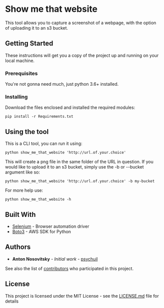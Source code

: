 # Show me that website

This tool allows you to capture a screenshot of a webpage, with the option of uploading it to an s3 bucket.

## Getting Started

These instructions will get you a copy of the project up and running on your local machine.

### Prerequisites

You're not gonna need much, just python 3.6+ installed.

### Installing

Download the files enclosed and installed the required modules:

```
pip install -r Requirements.txt
```

## Using the tool

This is a CLI tool, you can run it using:
```
python show_me_that_website 'http://url.of.your.choice'
```
This will create a png file in the same folder of the URL in question.
If you would like to upload it to an s3 bucket, simply use the -b or --bucket argument like so:

```
python show_me_that_website 'http://url.of.your.choice' -b my-bucket
```

For more help use:

```
python show_me_that_website -h
```

## Built With

* [Selenium](https://www.seleniumhq.org/) - Browser automation driver
* [Boto3](https://github.com/boto/boto3) - AWS SDK for Python

## Authors

* **Anton Nosovitsky** - *Initial work* - [psychuil](https://github.com/psychuil)

See also the list of [contributors](https://github.com/your/project/contributors) who participated in this project.

## License

This project is licensed under the MIT License - see the [LICENSE.md](LICENSE.md) file for details


